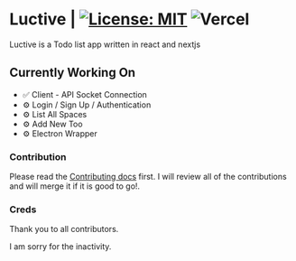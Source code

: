 # Luctive | [![License: MIT](https://img.shields.io/badge/License-MIT-yellow.svg)](https://opensource.org/licenses/MIT) ![Vercel](https://vercelbadge.vercel.app/api/jostimian/luctive)

Luctive is a Todo list app written in react and nextjs


## Currently Working On
- ✅ Client - API Socket Connection
- ⚙ Login / Sign Up / Authentication
- ⚙ List All Spaces
- ⚙ Add New Too
- ⚙ Electron Wrapper

### Contribution
Please read the [Contributing docs](https://jostimian.notion.site/Contributing-6cac2242072b4d10b060ed3c41e93b01) first.
I will review all of the contributions and will merge it if it is good to go!.

### Creds
Thank you to all contributors.


I am sorry for the inactivity.
